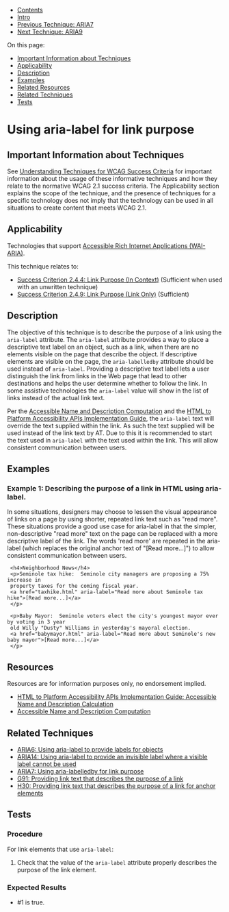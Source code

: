 -   [Contents](https://www.w3.org/WAI/WCAG21/Techniques/#techniques "Table of Contents")
-   [Intro](https://www.w3.org/WAI/WCAG21/Techniques/#introduction "Introduction to Techniques")
-   [Previous Technique: ARIA7](ARIA7)
-   [Next Technique: ARIA9](ARIA9)

On this page:

-   [Important Information about Techniques](#important-information)
-   [Applicability](#applicability)
-   [Description](#description)
-   [Examples](#examples)
-   [Related Resources](#resources)
-   [Related Techniques](#related)
-   [Tests](#tests)

Using aria-label for link purpose
=================================

Important Information about Techniques
--------------------------------------

See [Understanding Techniques for WCAG Success Criteria](https://www.w3.org/WAI/WCAG21/Understanding/understanding-techniques) for important information about the usage of these informative techniques and how they relate to the normative WCAG 2.1 success criteria. The Applicability section explains the scope of the technique, and the presence of techniques for a specific technology does not imply that the technology can be used in all situations to create content that meets WCAG 2.1.

Applicability
-------------

Technologies that support [Accessible Rich Internet Applications (WAI-ARIA)](https://www.w3.org/TR/wai-aria/).

This technique relates to:

-   [Success Criterion 2.4.4: Link Purpose (In Context)](https://www.w3.org/WAI/WCAG21/Understanding/link-purpose-in-context) (Sufficient when used with an unwritten technique)
-   [Success Criterion 2.4.9: Link Purpose (Link Only)](https://www.w3.org/WAI/WCAG21/Understanding/link-purpose-link-only) (Sufficient)

Description
-----------

The objective of this technique is to describe the purpose of a link using the `aria-label` attribute. The `aria-label` attribute provides a way to place a descriptive text label on an object, such as a link, when there are no elements visible on the page that describe the object. If descriptive elements are visible on the page, the `aria-labelledby` attribute should be used instead of `aria-label`. Providing a descriptive text label lets a user distinguish the link from links in the Web page that lead to other destinations and helps the user determine whether to follow the link. In some assistive technologies the `aria-label` value will show in the list of links instead of the actual link text.

Per the [Accessible Name and Description Computation](https://www.w3.org/TR/accname/) and the [HTML to Platform Accessibility APIs Implementation Guide](https://www.w3.org/TR/html-aapi/#accessible-name-and-description-calculation), the `aria-label` text will override the text supplied within the link. As such the text supplied will be used instead of the link text by AT. Due to this it is recommended to start the text used in `aria-label` with the text used within the link. This will allow consistent communication between users.

Examples
--------

### Example 1: Describing the purpose of a link in HTML using aria-label.

In some situations, designers may choose to lessen the visual appearance of links on a page by using shorter, repeated link text such as "read more". These situations provide a good use case for aria-label in that the simpler, non-descriptive "read more" text on the page can be replaced with a more descriptive label of the link. The words 'read more' are repeated in the aria-label (which replaces the original anchor text of "\[Read more...\]") to allow consistent communication between users.

     <h4>Neighborhood News</h4>
     <p>Seminole tax hike:  Seminole city managers are proposing a 75% increase in 
     property taxes for the coming fiscal year.
     <a href="taxhike.html" aria-label="Read more about Seminole tax hike">[Read more...]</a>
     </p> 

     <p>Baby Mayor:  Seminole voters elect the city's youngest mayor ever by voting in 3 year
     old Willy "Dusty" Williams in yesterday's mayoral election.
     <a href="babymayor.html" aria-label="Read more about Seminole's new baby mayor">[Read more...]</a>
     </p>

Resources
---------

Resources are for information purposes only, no endorsement implied.

-   [HTML to Platform Accessibility APIs Implementation Guide: Accessible Name and Description Calculation](https://www.w3.org/TR/html-aapi/#accessible-name-and-description-calculation)
-   [Accessible Name and Description Computation](https://www.w3.org/TR/accname/)

Related Techniques
------------------

-   [ARIA6: Using aria-label to provide labels for objects](https://www.w3.org/WAI/WCAG21/Techniques/aria/ARIA6)
-   [ARIA14: Using aria-label to provide an invisible label where a visible label cannot be used](https://www.w3.org/WAI/WCAG21/Techniques/aria/ARIA14)
-   [ARIA7: Using aria-labelledby for link purpose](https://www.w3.org/WAI/WCAG21/Techniques/aria/ARIA7)
-   [G91: Providing link text that describes the purpose of a link](https://www.w3.org/WAI/WCAG21/Techniques/general/G91)
-   [H30: Providing link text that describes the purpose of a link for anchor elements](https://www.w3.org/WAI/WCAG21/Techniques/html/H30)

Tests
-----

### Procedure

For link elements that use `aria-label`:

1.  Check that the value of the `aria-label` attribute properly describes the purpose of the link element.

### Expected Results

-   \#1 is true.
